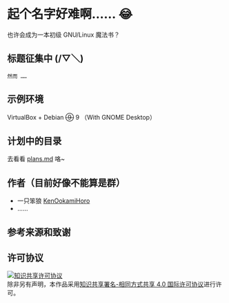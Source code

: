 # 起个名字好难啊…… 😂

也许会成为一本初级 GNU/Linux 魔法书？

## 标题征集中 (/▽＼)

    然而 ……

## 示例环境

VirtualBox + Debian <s>⑨</s> 9 （With GNOME Desktop）

## 计划中的目录

去看看 [plans.md](plans.md) 咯~

## 作者（目前好像不能算是群）

* 一只笨狼 [KenOokamiHoro](https://github.com/KenOokamiHoro)
* ……

## 参考来源和致谢



## 许可协议

<a rel="license" href="http://creativecommons.org/licenses/by-sa/4.0/"><img alt="知识共享许可协议" style="border-width:0" src="https://i.creativecommons.org/l/by-sa/4.0/80x15.png" /></a><br />除非另有声明，本作品采用<a rel="license" href="http://creativecommons.org/licenses/by-sa/4.0/">知识共享署名-相同方式共享 4.0 国际许可协议</a>进行许可。

